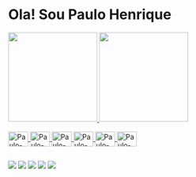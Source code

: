 # Ola! Sou Paulo Henrique



  <a href="https://github.com/paulohpds">
  <img height="180em" src="https://github-readme-stats.vercel.app/api?username=SousaPHP&show_icons=true&theme=tokyonight&include_all_commits=true&count_private=true"/>
  <img height="180em" src="https://github-readme-stats.vercel.app/api/top-langs/?username=SousaPHP&layout=compact&langs_count=7&theme=tokyonight"/>


<div style="display: inline_block"><br>
  <img align="center" alt="Paulo-C#" height="30" width="40" src="https://cdn.jsdelivr.net/gh/devicons/devicon/icons/csharp/csharp-original.svg"">
  <img align="center" alt="Paulo-Css" height="30" width="40" src="https://cdn.jsdelivr.net/gh/devicons/devicon/icons/css3/css3-original.svg">
  <img align="center" alt="Paulo-Html" height="30" width="40" src="https://cdn.jsdelivr.net/gh/devicons/devicon/icons/html5/html5-original.svg">
  <img align="center" alt="Paulo-Figma" height="30" width="40" src="https://cdn.jsdelivr.net/gh/devicons/devicon/icons/figma/figma-original.svg">
  <img align="center" alt="Paulo-Js" height="30" width="40" src="https://cdn.jsdelivr.net/gh/devicons/devicon/icons/javascript/javascript-original.svg">
  <img align="center" alt="Paulo-Java" height="30" width="40" src="https://cdn.jsdelivr.net/gh/devicons/devicon/icons/java/java-original.svg">
</div>
       
 ##
 
<div> 
  <a href="https://www.instagram.com/paulo.php7/" target="_blank"><img src="https://img.shields.io/badge/-Instagram-%23E4405F?style=for-the-badge&logo=instagram&logoColor=white" target="_blank"></a>
 <a href="https://discord.gg/6EJBmkYh" target="_blank"><img src="https://img.shields.io/badge/Discord-7289DA?style=for-the-badge&logo=discord&logoColor=white" target="_blank"></a> 
  <a href = "mailto:katsuragi.3.0@gmail.com"><img src="https://img.shields.io/badge/-Gmail-%23333?style=for-the-badge&logo=gmail&logoColor=white" target="_blank"></a>
  <a href="https://www.linkedin.com/in/PauloHPDS" target="_blank"><img src="https://img.shields.io/badge/-LinkedIn-%230077B5?style=for-the-badge&logo=linkedin&logoColor=white" target="_blank"></a> 
  <a href="mailto:pauloph97@outlook.com.br" target="_blank"><img src="https://img.shields.io/badge/-Hotmail-%23009AB5?style=for-the-badge&logo=Hotmail&logoColor=white" target="_blank"></a> 
</div>    
                    
